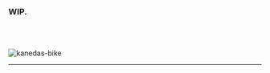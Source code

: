 <br />

### WIP.

<br />
<br />

![kanedas-bike](https://github.com/user-attachments/assets/a3117685-8e69-4704-abe6-22a3700982c1)

---

<!--
**oGrinch/oGrinch** is a ✨ _special_ ✨ repository because its `README.md` (this file) appears on your GitHub profile.

Here are some ideas to get you started:

- 🔭 I’m currently working on ...
- 🌱 I’m currently learning ...
- 👯 I’m looking to collaborate on ...
- 🤔 I’m looking for help with ...
- 💬 Ask me about ...
- 📫 How to reach me: ...
- 😄 Pronouns: ...
- ⚡ Fun fact: ...
-->
